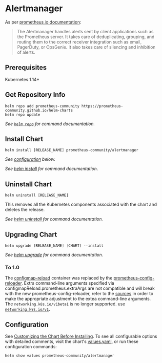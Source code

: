 # Alertmanager

As per [prometheus.io documentation](https://prometheus.io/docs/alerting/latest/alertmanager/):
> The Alertmanager handles alerts sent by client applications such as the
> Prometheus server. It takes care of deduplicating, grouping, and routing them
> to the correct receiver integration such as email, PagerDuty, or OpsGenie. It
> also takes care of silencing and inhibition of alerts.

## Prerequisites

Kubernetes 1.14+

## Get Repository Info

```console
helm repo add prometheus-community https://prometheus-community.github.io/helm-charts 
helm repo update
```

_See [`helm repo`](https://helm.sh/docs/helm/helm_repo/) for command documentation._

## Install Chart

```console
helm install [RELEASE_NAME] prometheus-community/alertmanager
```

_See [configuration](#configuration) below._

_See [helm install](https://helm.sh/docs/helm/helm_install/) for command documentation._

## Uninstall Chart

```console
helm uninstall [RELEASE_NAME]
```

This removes all the Kubernetes components associated with the chart and deletes the release.

_See [helm uninstall](https://helm.sh/docs/helm/helm_uninstall/) for command documentation._

## Upgrading Chart

```console
helm upgrade [RELEASE_NAME] [CHART] --install
```

_See [helm upgrade](https://helm.sh/docs/helm/helm_upgrade/) for command documentation._

### To 1.0

The [configmap-reload](https://github.com/jimmidyson/configmap-reload) container was replaced by the [prometheus-config-reloader](https://github.com/prometheus-operator/prometheus-operator/tree/main/cmd/prometheus-config-reloader).
Extra command-line arguments specified via configmapReload.prometheus.extraArgs are not compatible and will break with the new prometheus-config-reloader, refer to the [sources](https://github.com/prometheus-operator/prometheus-operator/blob/main/cmd/prometheus-config-reloader/main.go) in order to make the appropriate adjustment to the extea command-line arguments.
The `networking.k8s.io/v1beta1` is no longer supported. use [`networking.k8s.io/v1`](https://kubernetes.io/docs/reference/using-api/deprecation-guide/#ingressclass-v122).

## Configuration

See [Customizing the Chart Before Installing](https://helm.sh/docs/intro/using_helm/#customizing-the-chart-before-installing). To see all configurable options with detailed comments, visit the chart's [values.yaml](./values.yaml), or run these configuration commands:

```console
helm show values prometheus-community/alertmanager
```
